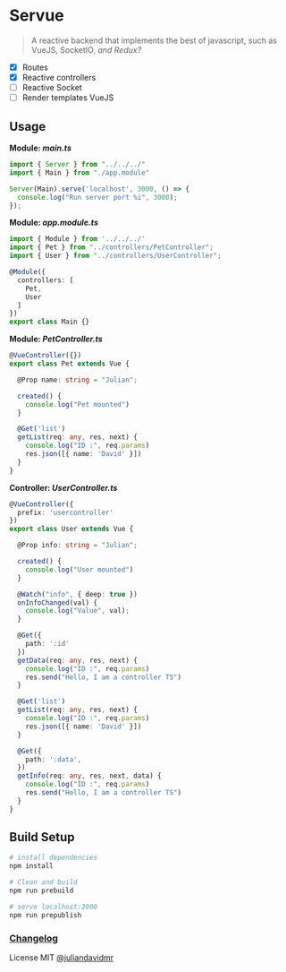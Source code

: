 # Servue

> A reactive backend that implements the best of javascript, such as VueJS, SocketIO, _and Redux?_

- [x] Routes
- [x] Reactive controllers
- [ ] Reactive Socket
- [ ] Render templates VueJS

## Usage

**Module: _main.ts_**
```ts
import { Server } from "../../../"
import { Main } from "./app.module"

Server(Main).serve('localhost', 3000, () => {
  console.log("Run server port %i", 3000);  
});
```

**Module: _app.module.ts_**
```ts
import { Module } from '../../../'
import { Pet } from "../controllers/PetController";
import { User } from "../controllers/UserController";

@Module({
  controllers: [
    Pet,
    User
  ]
})
export class Main {}
```

**Module: _PetController.ts_**
```ts
@VueController({})
export class Pet extends Vue {

  @Prop name: string = "Julian";

  created() {
    console.log("Pet mounted")
  }

  @Get('list')
  getList(req: any, res, next) {
    console.log("ID :", req.params)
    res.json([{ name: 'David' }])
  }
}
```

**Controller: _UserController.ts_**
```typescript
@VueController({
  prefix: 'usercontroller'
})
export class User extends Vue {

  @Prop info: string = "Julian";

  created() {
    console.log("User mounted")
  }

  @Watch("info", { deep: true })
  onInfoChanged(val) {
    console.log("Value", val);
  }

  @Get({
    path: ':id'
  })
  getData(req: any, res, next) {
    console.log("ID :", req.params)
    res.send("Hello, I am a controller TS")
  }

  @Get('list')
  getList(req: any, res, next) {
    console.log("ID :", req.params)
    res.json([{ name: 'David' }])
  }

  @Get({
    path: ':data',
  })
  getInfo(req: any, res, next, data) {
    console.log("ID :", req.params)
    res.send("Hello, I am a controller TS")
  }
}
```

## Build Setup

``` bash
# install dependencies
npm install

# Clean and build
npm run prebuild

# serve localhost:3000
npm run prepublish
```

### [Changelog](./docs/History.md)

License MIT [@juliandavidmr](https://github.com/juliandavidmr)
